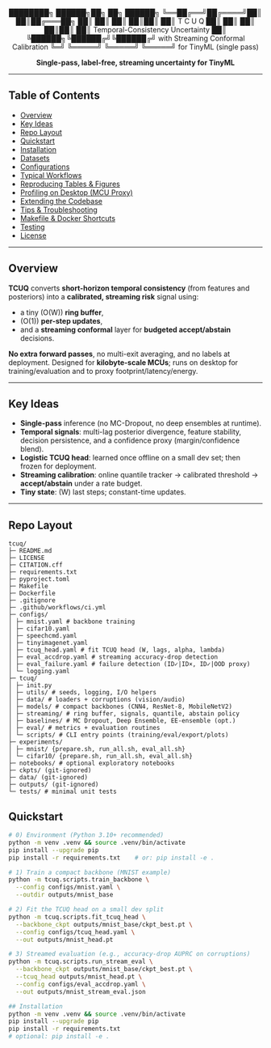 <!-- ====================================================================== -->
<!--                         T C U Q   (TinyML)                              -->
<!-- ====================================================================== -->
<div align="center">

████████╗ ██████╗██╗ ██╗ ██████╗
╚══██╔══╝██╔════╝██║ ██║██╔═══██╗
██║ ██║ ██║ ██║██║ ██║ T C U Q
██║ ██║ ██║ ██║██║ ██║ Temporal-Consistency Uncertainty
██║ ╚██████╗╚██████╔╝╚██████╔╝ with Streaming Conformal Calibration
╚═╝ ╚═════╝ ╚═════╝ ╚═════╝ for TinyML (single pass)


**Single-pass, label-free, streaming uncertainty for TinyML**

</div>

---

## Table of Contents
- [Overview](#overview)
- [Key Ideas](#key-ideas)
- [Repo Layout](#repo-layout)
- [Quickstart](#quickstart)
- [Installation](#installation)
- [Datasets](#datasets)
- [Configurations](#configurations)
- [Typical Workflows](#typical-workflows)
- [Reproducing Tables & Figures](#reproducing-tables--figures)
- [Profiling on Desktop (MCU Proxy)](#profiling-on-desktop-mcu-proxy)
- [Extending the Codebase](#extending-the-codebase)
- [Tips & Troubleshooting](#tips--troubleshooting)
- [Makefile & Docker Shortcuts](#makefile--docker-shortcuts)
- [Testing](#testing)
- [License](#license)

---

## Overview
**TCUQ** converts **short-horizon temporal consistency** (from features and posteriors) into a **calibrated, streaming risk** signal using:
- a tiny \(O(W)\) **ring buffer**,  
- \(O(1)\) **per-step updates**,  
- and a **streaming conformal** layer for **budgeted accept/abstain** decisions.

**No extra forward passes**, no multi-exit averaging, and no labels at deployment. Designed for **kilobyte-scale MCUs**; runs on desktop for training/evaluation and to proxy footprint/latency/energy.

---

## Key Ideas
- **Single-pass** inference (no MC-Dropout, no deep ensembles at runtime).
- **Temporal signals**: multi-lag posterior divergence, feature stability, decision persistence, and a confidence proxy (margin/confidence blend).
- **Logistic TCUQ head**: learned once offline on a small dev set; then frozen for deployment.
- **Streaming calibration**: online quantile tracker -> calibrated threshold -> **accept/abstain** under a rate budget.
- **Tiny state**: \(W\) last steps; constant-time updates.

---

## Repo Layout

```
tcuq/
├─ README.md
├─ LICENSE
├─ CITATION.cff
├─ requirements.txt
├─ pyproject.toml
├─ Makefile
├─ Dockerfile
├─ .gitignore
├─ .github/workflows/ci.yml
├─ configs/
│ ├─ mnist.yaml # backbone training
│ ├─ cifar10.yaml
│ ├─ speechcmd.yaml
│ ├─ tinyimagenet.yaml
│ ├─ tcuq_head.yaml # fit TCUQ head (W, lags, alpha, lambda)
│ ├─ eval_accdrop.yaml # streaming accuracy-drop detection
│ ├─ eval_failure.yaml # failure detection (ID✓|ID×, ID✓|OOD proxy)
│ └─ logging.yaml
├─ tcuq/
│ ├─ init.py
│ ├─ utils/ # seeds, logging, I/O helpers
│ ├─ data/ # loaders + corruptions (vision/audio)
│ ├─ models/ # compact backbones (CNN4, ResNet-8, MobileNetV2)
│ ├─ streaming/ # ring buffer, signals, quantile, abstain policy
│ ├─ baselines/ # MC Dropout, Deep Ensemble, EE-ensemble (opt.)
│ ├─ eval/ # metrics + evaluation routines
│ └─ scripts/ # CLI entry points (training/eval/export/plots)
├─ experiments/
│ ├─ mnist/ {prepare.sh, run_all.sh, eval_all.sh}
│ └─ cifar10/ {prepare.sh, run_all.sh, eval_all.sh}
├─ notebooks/ # optional exploratory notebooks
├─ ckpts/ (git-ignored)
├─ data/ (git-ignored)
├─ outputs/ (git-ignored)
└─ tests/ # minimal unit tests
```

## Quickstart
```bash
# 0) Environment (Python 3.10+ recommended)
python -m venv .venv && source .venv/bin/activate
pip install --upgrade pip
pip install -r requirements.txt    # or: pip install -e .

# 1) Train a compact backbone (MNIST example)
python -m tcuq.scripts.train_backbone \
  --config configs/mnist.yaml \
  --outdir outputs/mnist_base

# 2) Fit the TCUQ head on a small dev split
python -m tcuq.scripts.fit_tcuq_head \
  --backbone_ckpt outputs/mnist_base/ckpt_best.pt \
  --config configs/tcuq_head.yaml \
  --out outputs/mnist_head.pt

# 3) Streamed evaluation (e.g., accuracy-drop AUPRC on corruptions)
python -m tcuq.scripts.run_stream_eval \
  --backbone_ckpt outputs/mnist_base/ckpt_best.pt \
  --tcuq_head outputs/mnist_head.pt \
  --config configs/eval_accdrop.yaml \
  --out outputs/mnist_stream_eval.json

## Installation
python -m venv .venv && source .venv/bin/activate
pip install --upgrade pip
pip install -r requirements.txt
# optional: pip install -e .

